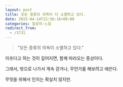 ```yaml
---
layout: post
title: 모든 종류의 의욕이 다 소멸하고 있다.
date: 2015-04-14T22:56:16+09:00
categories: 일상의-느낌
redirect_from:
  - /3731
---
```




> "모든 종류의 의욕이 소멸하고 있다."

아프다고 하는 것이 길어지면, 함께 따라오는 증상이다.

그래서, 밖으로 나가서 계속 걷거나, 무언가를 해보려고 애쓴다.

무엇을 위해서 인지는 확실치 않지만.
